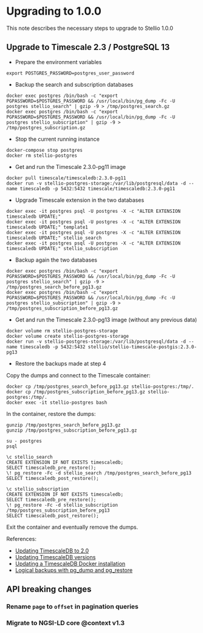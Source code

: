 # Upgrading to 1.0.0

This note describes the necessary steps to upgrade to Stellio 1.0.0

## Upgrade to Timescale 2.3 / PostgreSQL 13

* Prepare the environment variables

```
export POSTGRES_PASSWORD=postgres_user_password
```

* Backup the search and subscription databases

```
docker exec postgres /bin/bash -c "export PGPASSWORD=$POSTGRES_PASSWORD && /usr/local/bin/pg_dump -Fc -U postgres stellio_search" | gzip -9 > /tmp/postgres_search.gz
docker exec postgres /bin/bash -c "export PGPASSWORD=$POSTGRES_PASSWORD && /usr/local/bin/pg_dump -Fc -U postgres stellio_subscription" | gzip -9 > /tmp/postgres_subscription.gz
```

* Stop the current running instance

```
docker-compose stop postgres
docker rm stellio-postgres
```

* Get and run the Timescale 2.3.0-pg11 image

```
docker pull timescale/timescaledb:2.3.0-pg11
docker run -v stellio-postgres-storage:/var/lib/postgresql/data -d --name timescaledb -p 5432:5432 timescale/timescaledb:2.3.0-pg11
```

* Upgrade Timescale extension in the two databases

```
docker exec -it postgres psql -U postgres -X -c "ALTER EXTENSION timescaledb UPDATE;"
docker exec -it postgres psql -U postgres -X -c "ALTER EXTENSION timescaledb UPDATE;" template1
docker exec -it postgres psql -U postgres -X -c "ALTER EXTENSION timescaledb UPDATE;" stellio_search
docker exec -it postgres psql -U postgres -X -c "ALTER EXTENSION timescaledb UPDATE;" stellio_subscription
```

* Backup again the two databases

```
docker exec postgres /bin/bash -c "export PGPASSWORD=$POSTGRES_PASSWORD && /usr/local/bin/pg_dump -Fc -U postgres stellio_search" | gzip -9 > /tmp/postgres_search_before_pg13.gz
docker exec postgres /bin/bash -c "export PGPASSWORD=$POSTGRES_PASSWORD && /usr/local/bin/pg_dump -Fc -U postgres stellio_subscription" | gzip -9 > /tmp/postgres_subscription_before_pg13.gz
```

* Get and run the Timescale 2.3.0-pg13 image (without any previous data)

```
docker volume rm stellio-postgres-storage
docker volume create stellio-postgres-storage
docker run -v stellio-postgres-storage:/var/lib/postgresql/data -d --name timescaledb -p 5432:5432 stellio/stellio-timescale-postgis:2.3.0-pg13
```

* Restore the backups made at step 4

Copy the dumps and connect to the Timescale container:

```
docker cp /tmp/postgres_search_before_pg13.gz stellio-postgres:/tmp/.
docker cp /tmp/postgres_subscription_before_pg13.gz stellio-postgres:/tmp/.
docker exec -it stellio-postgres bash
```

In the container, restore the dumps:

```
gunzip /tmp/postgres_search_before_pg13.gz
gunzip /tmp/postgres_subscription_before_pg13.gz

su - postgres
psql

\c stellio_search
CREATE EXTENSION IF NOT EXISTS timescaledb;
SELECT timescaledb_pre_restore();
\! pg_restore -Fc -d stellio_search /tmp/postgres_search_before_pg13
SELECT timescaledb_post_restore();

\c stellio_subscription
CREATE EXTENSION IF NOT EXISTS timescaledb;
SELECT timescaledb_pre_restore();
\! pg_restore -Fc -d stellio_subscription /tmp/postgres_subscription_before_pg13
SELECT timescaledb_post_restore();
```

Exit the container and eventually remove the dumps.

References:

- [Updating TimescaleDB to 2.0](https://docs.timescale.com/timescaledb/latest/how-to-guides/update-timescaledb/update-timescaledb-2)
- [Updating TimescaleDB versions](https://docs.timescale.com/timescaledb/latest/how-to-guides/update-timescaledb)
- [Updating a TimescaleDB Docker installation](https://docs.timescale.com/timescaledb/latest/how-to-guides/update-timescaledb/updating-docker)
- [Logical backups with pg_dump and pg_restore](https://docs.timescale.com/timescaledb/latest/how-to-guides/backup-and-restore/pg-dump-and-restore/#entire-database)

## API breaking changes

### Rename `page` to `offset` in pagination queries

### Migrate to NGSI-LD core @context v1.3
